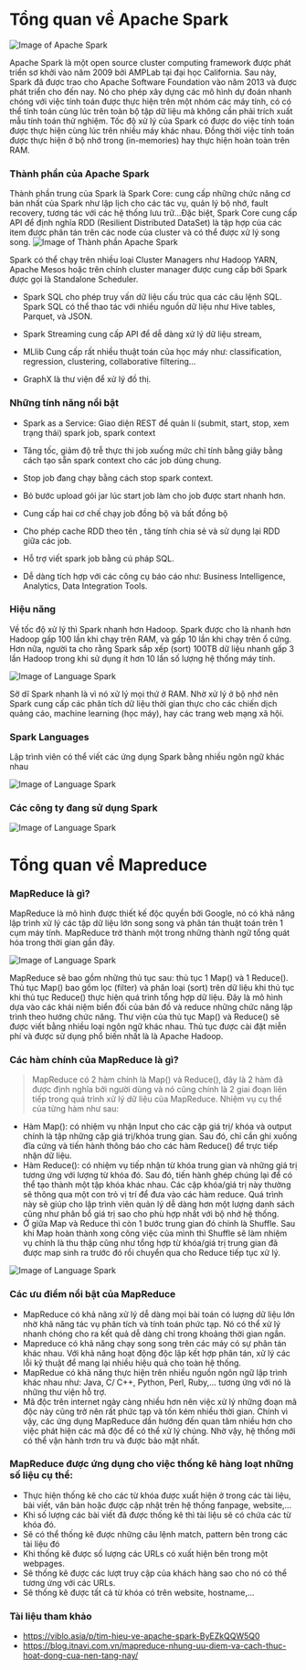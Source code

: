 # Tổng quan về Apache Spark
![Image of Apache Spark](https://viblo.asia/uploads/e458bfb3-2876-490e-8456-d1b03f87600c.jpg)

  Apache Spark là một open source cluster computing framework được phát triển sơ khởi vào năm 2009 bởi AMPLab tại đại học California. Sau này, Spark đã được trao cho Apache Software Foundation vào năm 2013 và được phát triển cho đến nay. Nó cho phép xây dựng các mô hình dự đoán nhanh chóng với việc tính toán được thực hiện trên một nhóm các máy tính, có có thể tính toán cùng lúc trên toàn bộ tập dữ liệu mà không cần phải trích xuất mẫu tính toán thử nghiệm. Tốc độ xử lý của Spark có được do việc tính toán được thực hiện cùng lúc trên nhiều máy khác nhau. Đồng thời việc tính toán được thực hiện ở bộ nhớ trong (in-memories) hay thực hiện hoàn toàn trên RAM.

### Thành phần của Apache Spark
  Thành phần trung của Spark là Spark Core: cung cấp những chức năng cơ bản nhất của Spark như lập lịch cho các tác vụ, quản lý bộ nhớ, fault recovery, tương tác với các hệ thống lưu trữ…Đặc biệt, Spark Core cung cấp API để định nghĩa RDD (Resilient Distributed DataSet) là tập hợp của các item được phân tán trên các node của cluster và có thể được xử lý song song.
![Image of Thành phần Apache Spark](https://viblo.asia/uploads/c3ff2905-9c18-40cf-9319-c4ebcd2acdb2.jpg)

Spark có thể chạy trên nhiều loại Cluster Managers như Hadoop YARN, Apache Mesos hoặc trên chính cluster manager được cung cấp bởi Spark được gọi là Standalone Scheduler.
  - Spark SQL cho phép truy vấn dữ liệu cấu trúc qua các câu lệnh SQL. Spark SQL có thể thao tác với nhiều nguồn dữ liệu như Hive tables, Parquet, và JSON.

  - Spark Streaming cung cấp API để dễ dàng xử lý dữ liệu stream,

  - MLlib Cung cấp rất nhiều thuật toán của học máy như: classification, regression, clustering, collaborative filtering…

  - GraphX là thư viện để xử lý đồ thị.
  
### Những tính năng nổi bật
  - Spark as a Service: Giao diện REST để quản lí (submit, start, stop, xem trạng thái) spark job, spark context
  
  - Tăng tốc, giảm độ trễ thực thi job xuống mức chỉ tính bằng giây bằng cách tạo sẵn spark context cho các job dùng chung.
  
  - Stop job đang chạy bằng cách stop spark context.
  
  - Bỏ bước upload gói jar lúc start job làm cho job được start nhanh hơn.
  
  - Cung cấp hai cơ chế chạy job đồng bộ và bất đồng bộ
  
  - Cho phép cache RDD theo tên , tăng tính chia sẻ và sử dụng lại RDD giữa các job.
  
  - Hỗ trợ viết spark job bằng cú pháp SQL.
  
  - Dễ dàng tích hợp với các công cụ báo cáo như: Business Intelligence, Analytics, Data Integration Tools.

### Hiệu năng
  Về tốc độ xử lý thì Spark nhanh hơn Hadoop. Spark được cho là nhanh hơn Hadoop gấp 100 lần khi chạy trên RAM, và gấp 10 lần khi chạy trên ổ cứng. Hơn nữa, người ta cho rằng Spark sắp xếp (sort) 100TB dữ liệu nhanh gấp 3 lần Hadoop trong khi sử dụng ít hơn 10 lần số lượng hệ thống máy tính.

  ![Image of Language Spark](https://images.viblo.asia/full/de17071c-f13c-41c9-80ad-b39401d16cc2.jpg)
  
  Sở dĩ Spark nhanh là vì nó xử lý mọi thứ ở RAM. Nhờ xử lý ở bộ nhớ nên Spark cung cấp các phân tích dữ liệu thời gian thực cho các chiến dịch quảng cáo, machine learning (học máy), hay các trang web mạng xã hội.

### Spark Languages
  Lập trình viên có thể viết các ứng dụng Spark bằng nhiều ngôn ngữ khác nhau
  
  ![Image of Language Spark](https://viblo.asia/uploads/d1771afd-6556-4e39-8b93-dc85f44a692d.jpg)
  
### Các công ty đang sử dụng Spark 
  
  ![Image of Language Spark](  https://viblo.asia/uploads/fdac5aee-56e7-4a29-83f8-edc8dff6b9c8.jpg)


# Tổng quan về Mapreduce

### MapReduce là gì?
  MapReduce là mô hình được thiết kế độc quyền bởi Google, nó có khả năng lập trình xử lý các tập dữ liệu lớn song song và phân tán thuật toán trên 1 cụm máy tính. MapReduce trở thành một trong những thành ngữ tổng quát hóa trong thời gian gần đây. 

  ![Image of Language Spark](https://blog.itnavi.com.vn/wp-content/uploads/2020/06/Mapreduce-l%C3%A0-g%C3%AC-1.jpg)
  
  MapReduce sẽ  bao gồm những thủ tục sau: thủ tục 1 Map() và 1 Reduce(). Thủ tục Map() bao gồm lọc (filter) và phân loại (sort) trên dữ liệu khi thủ tục khi thủ tục Reduce() thực hiện quá trình tổng hợp dữ liệu. Đây là mô hình dựa vào các khái niệm biển đối của bản đồ và reduce những chức năng lập trình theo hướng chức năng. Thư viện của thủ tục Map() và Reduce() sẽ được viết bằng nhiều loại ngôn ngữ khác nhau. Thủ tục được cài đặt miễn phí và được sử dụng phổ biến nhất là là Apache Hadoop.

### Các hàm chính của MapReduce là gì?
  > MapReduce có 2 hàm chính là Map() và Reduce(), đây là 2 hàm đã được định nghĩa bởi người dùng và nó cũng chính là 2 giai đoạn liên tiếp trong quá trình xử lý dữ liệu của MapReduce. Nhiệm vụ cụ thể của từng hàm như sau: 
  - Hàm Map(): có nhiệm vụ nhận Input cho các cặp giá trị/  khóa và output chính là tập những cặp giá trị/khóa trung gian. Sau đó, chỉ cần ghi xuống đĩa cứng và tiến hành thông báo cho các hàm Reduce() để trực tiếp nhận dữ liệu. 
  - Hàm Reduce(): có nhiệm vụ tiếp nhận từ khóa trung gian và những giá trị tương ứng với lượng từ khóa đó. Sau đó, tiến hành ghép chúng lại để có thể tạo thành một tập khóa khác nhau. Các cặp khóa/giá trị này thường sẽ thông qua một con trỏ vị trí để đưa vào các hàm reduce. Quá trình này sẽ giúp cho lập trình viên quản lý dễ dàng hơn một lượng danh sách cũng như  phân bổ giá trị sao cho  phù hợp nhất với bộ nhớ hệ thống. 
  - Ở giữa Map và Reduce thì còn 1 bước trung gian đó chính là Shuffle. Sau khi Map hoàn thành  xong công việc của mình thì Shuffle sẽ làm nhiệm vụ chính là thu thập cũng như tổng hợp từ khóa/giá trị trung gian đã được map sinh ra trước đó rồi chuyển qua cho Reduce tiếp tục xử lý.
  
![Image of Language Spark](  https://blog.itnavi.com.vn/wp-content/uploads/2020/06/Mapreduce-l%C3%A0-g%C3%AC-2.jpg)

### Các ưu điểm nổi bật của MapReduce
  - MapReduce có khả năng xử lý dễ dàng mọi bài toán có lượng dữ liệu lớn nhờ khả năng tác vụ phân tích và tính toán phức tạp. Nó có thể xử lý nhanh chóng cho ra kết quả dễ dàng chỉ trong khoảng thời gian ngắn.
  - Mapreduce có khả năng chạy song song trên các máy có sự phân tán  khác nhau. Với khả năng hoạt động độc lập kết hợp  phân tán, xử lý các lỗi kỹ thuật để mang lại nhiều hiệu quả cho toàn hệ thống. 
  - MapRedue có khả năng thực hiện trên nhiều nguồn ngôn ngữ lập trình khác nhau như: Java, C/ C++, Python, Perl, Ruby,… tương ứng với nó là những thư viện hỗ trợ. 
  - Mã độc trên internet ngày càng nhiều hơn nên việc xử lý những đoạn mã độc này cũng trở nên rất phức tạp và tốn kém nhiều thời gian. Chính vì vậy, các ứng dụng MapReduce dần hướng đến quan tâm nhiều hơn cho việc phát hiện các mã độc để có thể xử lý chúng. Nhờ vậy, hệ thống mới có thể vận hành trơn tru và được bảo mật nhất.

### MapReduce được ứng dụng cho việc thống kê hàng loạt những số liệu cụ thể: 

  - Thực hiện thống kê cho các từ khóa được xuất hiện ở trong các tài liệu, bài viết, văn bản hoặc được cập nhật trên hệ thống fanpage, website,…
  - Khi số lượng các bài viết đã được thống kê thì tài liệu sẽ có chứa các từ khóa đó. 
  - Sẽ có thể thống kê được những câu lệnh match, pattern bên trong các tài liệu đó
  - Khi thống kê được số lượng các URLs có xuất hiện bên trong một webpages. 
  - Sẽ thống kê được các lượt truy cập của khách hàng sao cho nó có thể tương ứng với các URLs.
  - Sẽ thống kê được tất cả từ khóa có trên website, hostname,…

### Tài liệu tham khảo

  - https://viblo.asia/p/tim-hieu-ve-apache-spark-ByEZkQQW5Q0
  - https://blog.itnavi.com.vn/mapreduce-nhung-uu-diem-va-cach-thuc-hoat-dong-cua-nen-tang-nay/
    
